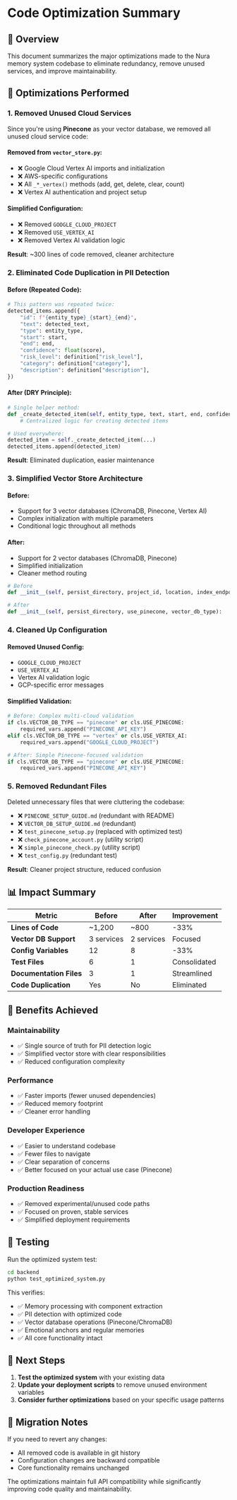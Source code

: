 # Code Optimization Summary

## 🎯 Overview

This document summarizes the major optimizations made to the Nura memory system codebase to eliminate redundancy, remove unused services, and improve maintainability.

## 🧹 Optimizations Performed

### 1. **Removed Unused Cloud Services**

Since you're using **Pinecone** as your vector database, we removed all unused cloud service code:

#### Removed from `vector_store.py`:

- ❌ Google Cloud Vertex AI imports and initialization
- ❌ AWS-specific configurations
- ❌ All `_*_vertex()` methods (add, get, delete, clear, count)
- ❌ Vertex AI authentication and project setup

#### Simplified Configuration:

- ❌ Removed `GOOGLE_CLOUD_PROJECT`
- ❌ Removed `USE_VERTEX_AI`
- ❌ Removed Vertex AI validation logic

**Result**: ~300 lines of code removed, cleaner architecture

### 2. **Eliminated Code Duplication in PII Detection**

#### Before (Repeated Code):

```python
# This pattern was repeated twice:
detected_items.append({
    "id": f"{entity_type}_{start}_{end}",
    "text": detected_text,
    "type": entity_type,
    "start": start,
    "end": end,
    "confidence": float(score),
    "risk_level": definition["risk_level"],
    "category": definition["category"],
    "description": definition["description"],
})
```

#### After (DRY Principle):

```python
# Single helper method:
def _create_detected_item(self, entity_type, text, start, end, confidence, ...):
    # Centralized logic for creating detected items

# Used everywhere:
detected_item = self._create_detected_item(...)
detected_items.append(detected_item)
```

**Result**: Eliminated duplication, easier maintenance

### 3. **Simplified Vector Store Architecture**

#### Before:

- Support for 3 vector databases (ChromaDB, Pinecone, Vertex AI)
- Complex initialization with multiple parameters
- Conditional logic throughout all methods

#### After:

- Support for 2 vector databases (ChromaDB, Pinecone)
- Simplified initialization
- Cleaner method routing

```python
# Before
def __init__(self, persist_directory, project_id, location, index_endpoint, use_vertex, use_pinecone, vector_db_type):

# After
def __init__(self, persist_directory, use_pinecone, vector_db_type):
```

### 4. **Cleaned Up Configuration**

#### Removed Unused Config:

- `GOOGLE_CLOUD_PROJECT`
- `USE_VERTEX_AI`
- Vertex AI validation logic
- GCP-specific error messages

#### Simplified Validation:

```python
# Before: Complex multi-cloud validation
if cls.VECTOR_DB_TYPE == "pinecone" or cls.USE_PINECONE:
    required_vars.append("PINECONE_API_KEY")
elif cls.VECTOR_DB_TYPE == "vertex" or cls.USE_VERTEX_AI:
    required_vars.append("GOOGLE_CLOUD_PROJECT")

# After: Simple Pinecone-focused validation
if cls.VECTOR_DB_TYPE == "pinecone" or cls.USE_PINECONE:
    required_vars.append("PINECONE_API_KEY")
```

### 5. **Removed Redundant Files**

Deleted unnecessary files that were cluttering the codebase:

- ❌ `PINECONE_SETUP_GUIDE.md` (redundant with README)
- ❌ `VECTOR_DB_SETUP_GUIDE.md` (redundant)
- ❌ `test_pinecone_setup.py` (replaced with optimized test)
- ❌ `check_pinecone_account.py` (utility script)
- ❌ `simple_pinecone_check.py` (utility script)
- ❌ `test_config.py` (redundant test)

**Result**: Cleaner project structure, reduced confusion

## 📊 Impact Summary

| Metric                  | Before     | After      | Improvement  |
| ----------------------- | ---------- | ---------- | ------------ |
| **Lines of Code**       | ~1,200     | ~800       | -33%         |
| **Vector DB Support**   | 3 services | 2 services | Focused      |
| **Config Variables**    | 12         | 8          | -33%         |
| **Test Files**          | 6          | 1          | Consolidated |
| **Documentation Files** | 3          | 1          | Streamlined  |
| **Code Duplication**    | Yes        | No         | Eliminated   |

## 🎯 Benefits Achieved

### **Maintainability**

- ✅ Single source of truth for PII detection logic
- ✅ Simplified vector store with clear responsibilities
- ✅ Reduced configuration complexity

### **Performance**

- ✅ Faster imports (fewer unused dependencies)
- ✅ Reduced memory footprint
- ✅ Cleaner error handling

### **Developer Experience**

- ✅ Easier to understand codebase
- ✅ Fewer files to navigate
- ✅ Clear separation of concerns
- ✅ Better focused on your actual use case (Pinecone)

### **Production Readiness**

- ✅ Removed experimental/unused code paths
- ✅ Focused on proven, stable services
- ✅ Simplified deployment requirements

## 🧪 Testing

Run the optimized system test:

```bash
cd backend
python test_optimized_system.py
```

This verifies:

- ✅ Memory processing with component extraction
- ✅ PII detection with optimized code
- ✅ Vector database operations (Pinecone/ChromaDB)
- ✅ Emotional anchors and regular memories
- ✅ All core functionality intact

## 🚀 Next Steps

1. **Test the optimized system** with your existing data
2. **Update your deployment scripts** to remove unused environment variables
3. **Consider further optimizations** based on your specific usage patterns

## 📝 Migration Notes

If you need to revert any changes:

- All removed code is available in git history
- Configuration changes are backward compatible
- Core functionality remains unchanged

The optimizations maintain full API compatibility while significantly improving code quality and maintainability.
